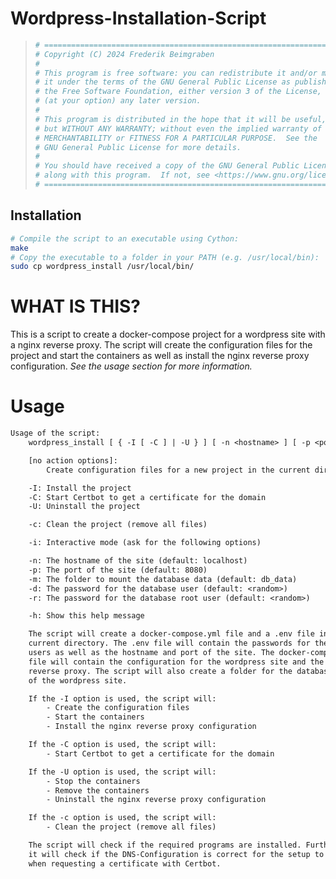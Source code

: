 # Wordpress-Installation-Script
> ```bash
> # =============================================================================
> # Copyright (C) 2024 Frederik Beimgraben
> #
> # This program is free software: you can redistribute it and/or modify
> # it under the terms of the GNU General Public License as published by
> # the Free Software Foundation, either version 3 of the License, or
> # (at your option) any later version.
> #
> # This program is distributed in the hope that it will be useful,
> # but WITHOUT ANY WARRANTY; without even the implied warranty of
> # MERCHANTABILITY or FITNESS FOR A PARTICULAR PURPOSE.  See the
> # GNU General Public License for more details.
> #
> # You should have received a copy of the GNU General Public License
> # along with this program.  If not, see <https://www.gnu.org/licenses/>.
> # =============================================================================
> ```

## Installation
```bash
# Compile the script to an executable using Cython:
make
# Copy the executable to a folder in your PATH (e.g. /usr/local/bin):
sudo cp wordpress_install /usr/local/bin/
```

# WHAT IS THIS?
This is a script to create a docker-compose project for a wordpress site with a nginx reverse proxy. The script will create the configuration files for the project and start the containers as well as install the nginx reverse proxy configuration. *See the usage section for more information.*

# Usage
```txt
Usage of the script:
    wordpress_install [ { -I [ -C ] | -U } ] [ -n <hostname> ] [ -p <port> ] [ -m <mount_folder> ] [ -d <db_passwd> ] [ -r <db_passwd_root> ]

    [no action options]:
        Create configuration files for a new project in the current directory

    -I: Install the project
    -C: Start Certbot to get a certificate for the domain
    -U: Uninstall the project

    -c: Clean the project (remove all files)

    -i: Interactive mode (ask for the following options)

    -n: The hostname of the site (default: localhost)
    -p: The port of the site (default: 8080)
    -m: The folder to mount the database data (default: db_data)
    -d: The password for the database user (default: <random>)
    -r: The password for the database root user (default: <random>)

    -h: Show this help message

    The script will create a docker-compose.yml file and a .env file in the
    current directory. The .env file will contain the passwords for the database
    users as well as the hostname and port of the site. The docker-compose.yml
    file will contain the configuration for the wordpress site and the nginx
    reverse proxy. The script will also create a folder for the database data
    of the wordpress site.

    If the -I option is used, the script will:
        - Create the configuration files
        - Start the containers
        - Install the nginx reverse proxy configuration

    If the -C option is used, the script will:
        - Start Certbot to get a certificate for the domain

    If the -U option is used, the script will:
        - Stop the containers
        - Remove the containers
        - Uninstall the nginx reverse proxy configuration

    If the -c option is used, the script will:
        - Clean the project (remove all files)

    The script will check if the required programs are installed. Furthermore
    it will check if the DNS-Configuration is correct for the setup to work
    when requesting a certificate with Certbot.
```
